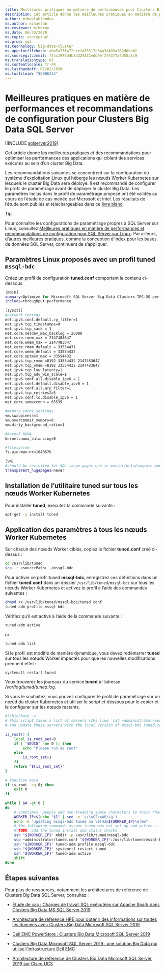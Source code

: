 ```yaml
---
title: Meilleures pratiques en matière de performances pour Clusters Big Data SQL Server
description: Cet article donne les meilleures pratiques en matière de performances et des recommandations concernant l’exécution de Clusters Big Data SQL Server sur Kubernetes.
author: mihaelablendea
ms.author: mihaelab
ms.reviewer: mikeray
ms.date: 06/30/2020
ms.topic: conceptual
ms.prod: sql
ms.technology: big-data-cluster
ms.openlocfilehash: abb5a73f472ccefa53517c54a3d403af82d0beb2
ms.sourcegitcommit: f7ac1976d4bfa224332edd9ef2f4377a4d55a2c9
ms.translationtype: HT
ms.contentlocale: fr-FR
ms.lasthandoff: 07/02/2020
ms.locfileid: "85906233"
---
```

# <a name="performance-best-practices-and-configuration-guidelines-for-sql-server-big-data-clusters"></a>Meilleures pratiques en matière de performances et recommandations de configuration pour Clusters Big Data SQL Server

[!INCLUDE [sqlserver2019](../includes/applies-to-version/sqlserver2019.md)]

Cet article donne les meilleures pratiques et des recommandations pour optimiser les performances des applications qui ciblent des services exécutés au sein d’un cluster Big Data.

Les recommandations suivantes se concentrent sur la configuration du système d’exploitation Linux qui héberge les nœuds Worker Kubernetes sur lesquels le cluster Big Data sera déployé. Il est recommandé de configurer le profil de paramétrage avant de déployer le cluster Big Data. Les paramètres inclus dans le profil de paramétrage proposé ont été validés au cours de l’étude de cas menée par Microsoft et Intel. Les résultats de l’étude sont publiés et téléchargeables dans ce [livre blanc](https://aka.ms/sql-bdc-spark-perf/).

> [!TIP]
> Pour connaître les configurations de paramétrage propres à SQL Server sur Linux, consultez [Meilleures pratiques en matière de performances et recommandations de configuration pour SQL Server sur Linux](../linux/sql-server-linux-performance-best-practices.md). Par ailleurs, d’autres meilleures pratiques, comme la conception d’index pour les bases de données SQL Server, continuent de s’appliquer.

## <a name="proposed-linux-settings-using-a-tuned-mssql-bdc-profile"></a>Paramètres Linux proposés avec un profil tuned `mssql-bdc`

Créez un profil de configuration **tuned.conf** comportant le contenu ci-dessous.

```bash
[main]
summary=Optimize for Microsoft SQL Server Big Data Clusters TPC-DS performance
include=throughput-performance
 
[sysctl]
#network tunings
net.ipv4.conf.default.rp_filter=1
net.ipv4.tcp_timestamps=0
net.ipv4.tcp_sack = 1
net.core.netdev_max_backlog = 25000
net.core.rmem_max = 2147483647
net.core.wmem_max = 2147483647
net.core.rmem_default = 33554431
net.core.wmem_default = 33554432
net.core.optmem_max = 33554432
net.ipv4.tcp_rmem =8192 33554432 2147483647
net.ipv4.tcp_wmem =8192 33554432 2147483647
net.ipv4.tcp_low_latency=1
net.ipv4.tcp_adv_win_scale=1
net.ipv6.conf.all.disable_ipv6 = 1
net.ipv6.conf.default.disable_ipv6 = 1
net.ipv4.conf.all.arp_filter=1
net.ipv4.tcp_retries2=5
net.ipv6.conf.lo.disable_ipv6 = 1
net.core.somaxconn = 65535
 
#memory cache settings
vm.swappiness=1
vm.overcommit_memory=0
vm.dirty_background_ratio=1
 
#kernel NUMA
kernel.numa_balancing=0

#filesystem
fs.aio-max-nr=1048576
 
[vm]
#should be revisited for SQL large pages use in master/data/compute pods
transparent_hugepages=never
```

## <a name="install-tuned-utility-on-all-the-kubernetes-worker-nodes"></a>Installation de l’utilitaire **tuned** sur tous les nœuds Worker Kubernetes

Pour installer **tuned**, exécutez la commande suivante :

```bash
apt-get -y install tuned
```

## <a name="apply-tuning-settings-to-all-kubernetes-worker-nodes"></a>Application des paramètres à tous les nœuds Worker Kubernetes

Sur chacun des nœuds Worker ciblés, copiez le fichier **tuned.conf** créé ci-dessus :

```bash
cd /usr/lib/tuned
scp -r <sourcePath> ./mssql-bdc
```

Pour activer ce profil tuned **mssql-bdc**, enregistrez ces définitions dans un fichier **tuned.conf** dans un dossier `/usr/lib/tuned/mssql-bdc` sur tous les nœuds Worker Kubernetes et activez le profil à l’aide des commandes suivantes :

```bash
chmod +x /usr/lib/tuned/mssql-bdc/tuned.conf
tuned-adm profile mssql-bdc
```

Vérifiez qu’il est activé à l’aide de la commande suivante :

```bash
tuned-adm active
```

or

```bash
tuned-adm list
```

Si le profil est modifié de manière dynamique, vous devez redémarrer **tuned** sur tous les nœuds Worker impactés pour que les nouvelles modifications prennent effet :

```bash
systemctl restart tuned
```
 
Vous trouverez les journaux du service **tuned** à l’adresse */var/log/tuned/tuned.log*.

Si vous le souhaitez, vous pouvez configurer le profil de paramétrage sur un nœud du cluster Kubernetes et utiliser le script ci-dessous pour le copier et le configurer sur les nœuds restants.

```bash
#!/bin/bash -e
# This script takes a list of servers (IPs like `cat ~administrator/workerhosts)) as input
# and update these servers with the local version of mssql-bdc tuned.conf.
 
is_root() {
    local is_root_set=0
    if [ "$EUID" -ne 0 ]; then
        echo "Please run as root"
    else
        is_root_set=1
    fi
    return "${is_root_set}"
}
 
# function main
if is_root -eq 0; then
    exit 0
fi
 
while [ $# -gt 0 ]
do
    # sometimes, people add non-breaking space characters to their *host* files.
    WORKER_IP=$(echo "$1" | sed -e 's/\xC2\xA0//g')
    echo -e "updating mssql-bdc tuned on \e[42m${WORKER_IP}\e[0m"
    # the following commands assume tuned was not set up and active...
    # TODO: add the tuned install and status checks
    ssh "${WORKER_IP}" mkdir -p /usr/lib/tuned/mssql-bdc
    scp ~administrator/tuned.conf "${WORKER_IP}":/usr/lib/tuned/mssql-bdc/tuned.conf
    ssh "${WORKER_IP}" tuned-adm profile mssql-bdc
    ssh "${WORKER_IP}" systemctl restart tuned
    ssh "${WORKER_IP}" tuned-adm active
    shift
done

```

## <a name="next-steps"></a>Étapes suivantes

Pour plus de ressources, notamment les architectures de référence de Clusters Big Data SQL Server, consultez :

* [Étude de cas : Charges de travail SQL exécutées sur Apache Spark dans Clusters Big Data MS SQL Server 2019](https://aka.ms/sql-bdc-spark-perf/)

* [Architecture de référence HPE pour obtenir des informations sur toutes les données avec Clusters Big Data Microsoft SQL Server 2019](https://h20195.www2.hpe.com/V2/GetDocument.aspx?docname=a50001963enw)

* [Dell EMC PowerStore : Clusters Big Data Microsoft SQL Server 2019](https://www.dellemc.com/resources/en-us/asset/white-papers/products/storage/h18231-dell-emc-powerstore-sql-server-big-data-clusters.pdf)

* [Clusters Big Data Microsoft SQL Server 2019 : une solution Big Data qui utilise l’infrastructure Dell EMC](https://infohub.delltechnologies.com/t/microsoft-sql-server-2019-big-data-clusters-a-big-data-solution-using-dell-emc-infrastructure/)

* [Architecture de référence de Clusters Big Data Microsoft SQL Server 2019 sur Cisco UCS](https://www.cisco.com/c/en/us/solutions/collateral/data-center-virtualization/unified-computing/sql-server-on-big-data-cluster-on-ucs.html)